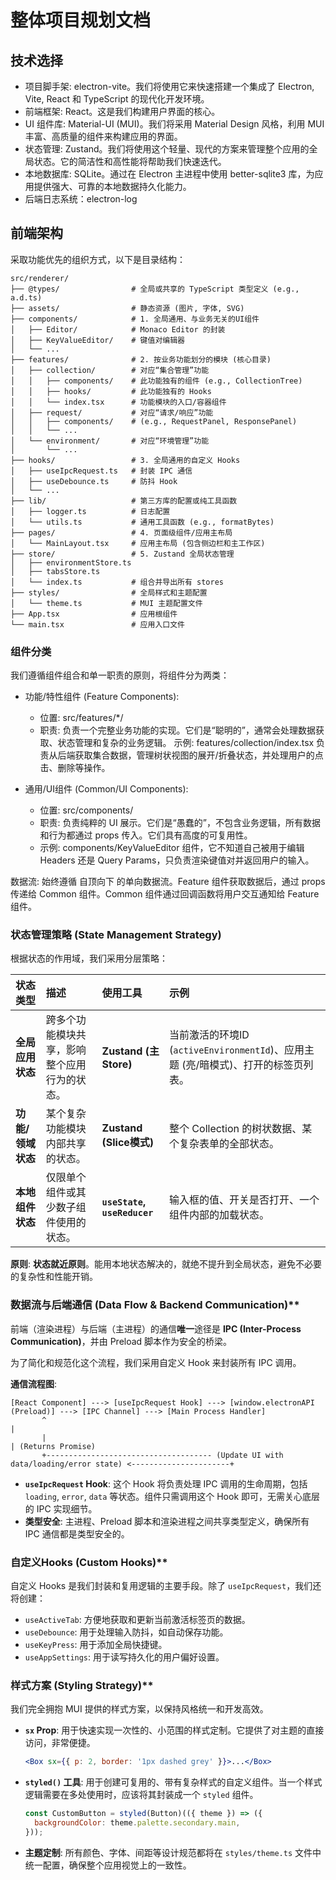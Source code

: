 # 整体项目规划文档

## 技术选择

- 项目脚手架: electron-vite。我们将使用它来快速搭建一个集成了 Electron, Vite, React 和 TypeScript 的现代化开发环境。
- 前端框架: React。这是我们构建用户界面的核心。
- UI 组件库: Material-UI (MUI)。我们将采用 Material Design 风格，利用 MUI 丰富、高质量的组件来构建应用的界面。
- 状态管理: Zustand。我们将使用这个轻量、现代的方案来管理整个应用的全局状态。它的简洁性和高性能将帮助我们快速迭代。
- 本地数据库: SQLite。通过在 Electron 主进程中使用 better-sqlite3 库，为应用提供强大、可靠的本地数据持久化能力。
- 后端日志系统：electron-log

## 前端架构

采取功能优先的组织方式，以下是目录结构：

```
src/renderer/
├── @types/                # 全局或共享的 TypeScript 类型定义 (e.g., a.d.ts)
├── assets/                # 静态资源 (图片, 字体, SVG)
├── components/            # 1. 全局通用、与业务无关的UI组件
│   ├── Editor/            # Monaco Editor 的封装
│   ├── KeyValueEditor/    # 键值对编辑器
│   └── ...
├── features/              # 2. 按业务功能划分的模块 (核心目录)
│   ├── collection/        # 对应“集合管理”功能
│   │   ├── components/    # 此功能独有的组件 (e.g., CollectionTree)
│   │   ├── hooks/         # 此功能独有的 Hooks
│   │   └── index.tsx      # 功能模块的入口/容器组件
│   ├── request/           # 对应“请求/响应”功能
│   │   ├── components/    # (e.g., RequestPanel, ResponsePanel)
│   │   └── ...
│   └── environment/       # 对应“环境管理”功能
│       └── ...
├── hooks/                 # 3. 全局通用的自定义 Hooks
│   ├── useIpcRequest.ts   # 封装 IPC 通信
│   ├── useDebounce.ts     # 防抖 Hook
│   └── ...
├── lib/                   # 第三方库的配置或纯工具函数
│   ├── logger.ts          # 日志配置
│   └── utils.ts           # 通用工具函数 (e.g., formatBytes)
├── pages/                 # 4. 页面级组件/应用主布局
│   └── MainLayout.tsx     # 应用主布局 (包含侧边栏和主工作区)
├── store/                 # 5. Zustand 全局状态管理
│   ├── environmentStore.ts
│   ├── tabsStore.ts
│   └── index.ts           # 组合并导出所有 stores
├── styles/                # 全局样式和主题配置
│   └── theme.ts           # MUI 主题配置文件
├── App.tsx                # 应用根组件
└── main.tsx               # 应用入口文件
```

### 组件分类

我们遵循组件组合和单一职责的原则，将组件分为两类：

- 功能/特性组件 (Feature Components):
  - 位置: src/features/\*/
  - 职责: 负责一个完整业务功能的实现。它们是“聪明的”，通常会处理数据获取、状态管理和复杂的业务逻辑。
    示例: features/collection/index.tsx 负责从后端获取集合数据，管理树状视图的展开/折叠状态，并处理用户的点击、删除等操作。

- 通用/UI组件 (Common/UI Components):
  - 位置: src/components/
  - 职责: 负责纯粹的 UI 展示。它们是“愚蠢的”，不包含业务逻辑，所有数据和行为都通过 props 传入。它们具有高度的可复用性。
  - 示例: components/KeyValueEditor 组件，它不知道自己被用于编辑 Headers 还是 Query Params，只负责渲染键值对并返回用户的输入。

数据流: 始终遵循 自顶向下 的单向数据流。Feature 组件获取数据后，通过 props 传递给 Common 组件。Common 组件通过回调函数将用户交互通知给 Feature 组件。

### 状态管理策略 (State Management Strategy)

根据状态的作用域，我们采用分层策略：

| 状态类型 | 描述 | 使用工具 | 示例 |
| :--- | :--- | :--- | :--- |
| **全局应用状态** | 跨多个功能模块共享，影响整个应用行为的状态。 | **Zustand (主 Store)** | 当前激活的环境ID (`activeEnvironmentId`)、应用主题 (亮/暗模式)、打开的标签页列表。 |
| **功能/领域状态** | 某个复杂功能模块内部共享的状态。 | **Zustand (Slice模式)** | 整个 Collection 的树状数据、某个复杂表单的全部状态。 |
| **本地组件状态** | 仅限单个组件或其少数子组件使用的状态。 | **`useState`, `useReducer`** | 输入框的值、开关是否打开、一个组件内部的加载状态。 |

**原则**: **状态就近原则**。能用本地状态解决的，就绝不提升到全局状态，避免不必要的复杂性和性能开销。

### 数据流与后端通信 (Data Flow & Backend Communication)**

前端（渲染进程）与后端（主进程）的通信**唯一**途径是 **IPC (Inter-Process Communication)**，并由 Preload 脚本作为安全的桥梁。

为了简化和规范化这个流程，我们采用自定义 Hook 来封装所有 IPC 调用。

**通信流程图**:

```
[React Component] ---> [useIpcRequest Hook] ---> [window.electronAPI (Preload)] ---> [IPC Channel] ---> [Main Process Handler]
       ^                                                                                                      |
       |                                                                                                      | (Returns Promise)
       +------------------------------------- (Update UI with data/loading/error state) <----------------------+
```

*   **`useIpcRequest` Hook**: 这个 Hook 将负责处理 IPC 调用的生命周期，包括 `loading`, `error`, `data` 等状态。组件只需调用这个 Hook 即可，无需关心底层的 IPC 实现细节。
*   **类型安全**: 主进程、Preload 脚本和渲染进程之间共享类型定义，确保所有 IPC 通信都是类型安全的。

### 自定义Hooks (Custom Hooks)**

自定义 Hooks 是我们封装和复用逻辑的主要手段。除了 `useIpcRequest`，我们还将创建：

*   `useActiveTab`: 方便地获取和更新当前激活标签页的数据。
*   `useDebounce`: 用于处理输入防抖，如自动保存功能。
*   `useKeyPress`: 用于添加全局快捷键。
*   `useAppSettings`: 用于读写持久化的用户偏好设置。

### 样式方案 (Styling Strategy)**

我们完全拥抱 MUI 提供的样式方案，以保持风格统一和开发高效。

*   **`sx` Prop**: 用于快速实现一次性的、小范围的样式定制。它提供了对主题的直接访问，非常便捷。
    ```jsx
    <Box sx={{ p: 2, border: '1px dashed grey' }}>...</Box>
    ```
*   **`styled()` 工具**: 用于创建可复用的、带有复杂样式的自定义组件。当一个样式逻辑需要在多处使用时，应该将其封装成一个 `styled` 组件。
    ```jsx
    const CustomButton = styled(Button)(({ theme }) => ({
      backgroundColor: theme.palette.secondary.main,
    }));
    ```
*   **主题定制**: 所有颜色、字体、间距等设计规范都将在 `styles/theme.ts` 文件中统一配置，确保整个应用视觉上的一致性。